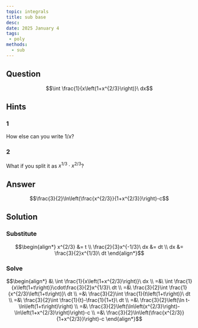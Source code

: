 ```yaml
---
topic: integrals
title: sub base
desc: 
date: 2025 January 4
tags:
 - poly
methods:
  - sub
---
```



## Question
```math
\int \frac{1}{x\left(1+x^{2/3}\right)}\ dx
```


## Hints

### 1
How else can you write $1/x$?

### 2
What if you split it as $x^{1/3} \cdot x^{2/3}$?


## Answer
```math
\frac{3}{2}\ln\left(\frac{x^{2/3}}{1+x^{2/3}}\right)-c
```


## Solution

### Substitute
```math
\begin{align*}
  x^{2/3} &= t
  \\ \frac{2}{3}x^{-1/3}\ dx &= dt
  \\ dx &= \frac{3}{2}x^{1/3}\ dt
\end{align*}
```

### Solve
```math
\begin{align*}
  &\ \int \frac{1}{x\left(1+x^{2/3}\right)}\ dx
  \\ =&\ \int \frac{1}{x\left(1+t\right)}\cdot\frac{3}{2}x^{1/3}\ dt
  \\ =&\ \frac{3}{2}\int \frac{1}{x^{2/3}\left(1+t\right)}\ dt
  \\ =&\ \frac{3}{2}\int \frac{1}{t\left(1+t\right)}\ dt
  \\ =&\ \frac{3}{2}\int \frac{1}{t}-\frac{1}{1+t}\ dt
  \\ =&\ \frac{3}{2}\left(\ln t-\ln\left(1+t\right)\right)
  \\ =&\ \frac{3}{2}\left(\ln\left(x^{2/3}\right)-\ln\left(1+x^{2/3}\right)\right)-c
  \\ =&\ \frac{3}{2}\ln\left(\frac{x^{2/3}}{1+x^{2/3}}\right)-c
\end{align*}
```

